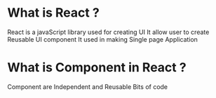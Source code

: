 # What is React ?

React is a javaScript library used for creating UI
It allow user to create Reusable UI component
It used in making Single page Application

# What is Component in React ?

Component are Independent and Reusable Bits of code
